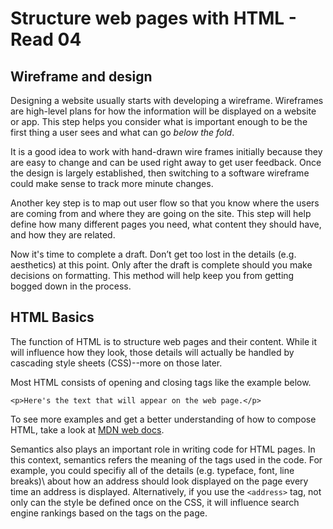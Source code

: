 # Structure web pages with HTML - Read 04

## Wireframe and design

Designing a website usually starts with developing a wireframe. Wireframes are high-level plans for how the information will be displayed on a website or app. This step helps you consider what is important enough to be the first thing a user sees and what can go *below the fold*.

It is a good idea to work with hand-drawn wire frames initially because they are easy to change and can be used right away to get user feedback. Once the design is largely established, then switching to a software wireframe could make sense to track more minute changes.

Another key step is to map out user flow so that you know where the users are coming from and where they are going on the site. This step will help define how many different pages you need, what content they should have, and how they are related.

Now it's time to complete a draft. Don’t get too lost in the details (e.g. aesthetics) at this point. Only after the draft is complete should you make decisions on formatting. This method will help keep you from getting bogged down in the process.

## HTML Basics

The function of HTML is to structure web pages and their content. While it will influence how they look, those details will actually be handled by cascading style sheets \(CSS)\--more on those later.

Most HTML consists of opening and closing tags like the example below.

```(html)
<p>Here's the text that will appear on the web page.</p>
```

To see more examples and get a better understanding of how to compose HTML, take a look at [MDN web docs](https://developer.mozilla.org/en-US/docs/Learn/Getting_started_with_the_web/HTML_basics).

Semantics also plays an important role in writing code for HTML pages. In this context, semantics refers the meaning of the tags used in the code. For example, you could specifiy all of the details \(e.g. typeface, font, line breaks)\ about how an address should look displayed on the page every time an address is displayed. Alternatively, if you use the `<address>` tag, not only can the style be defined once on the CSS, it will influence search engine rankings based on the tags on the page.
